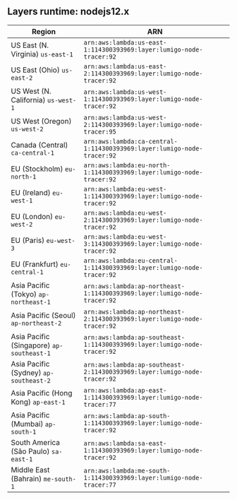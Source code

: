 Layers runtime: nodejs12.x
----
| Region | ARN |
| --- | --- |
|US East (N. Virginia)  `us-east-1`|`arn:aws:lambda:us-east-1:114300393969:layer:lumigo-node-tracer:92`|
|US East (Ohio)  `us-east-2`|`arn:aws:lambda:us-east-2:114300393969:layer:lumigo-node-tracer:92`|
|US West (N. California)  `us-west-1`|`arn:aws:lambda:us-west-1:114300393969:layer:lumigo-node-tracer:92`|
|US West (Oregon)  `us-west-2`|`arn:aws:lambda:us-west-2:114300393969:layer:lumigo-node-tracer:95`|
|Canada (Central)  `ca-central-1`|`arn:aws:lambda:ca-central-1:114300393969:layer:lumigo-node-tracer:92`|
|EU (Stockholm)  `eu-north-1`|`arn:aws:lambda:eu-north-1:114300393969:layer:lumigo-node-tracer:92`|
|EU (Ireland)  `eu-west-1`|`arn:aws:lambda:eu-west-1:114300393969:layer:lumigo-node-tracer:92`|
|EU (London)  `eu-west-2`|`arn:aws:lambda:eu-west-2:114300393969:layer:lumigo-node-tracer:92`|
|EU (Paris)  `eu-west-3`|`arn:aws:lambda:eu-west-3:114300393969:layer:lumigo-node-tracer:92`|
|EU (Frankfurt)  `eu-central-1`|`arn:aws:lambda:eu-central-1:114300393969:layer:lumigo-node-tracer:92`|
|Asia Pacific (Tokyo)  `ap-northeast-1`|`arn:aws:lambda:ap-northeast-1:114300393969:layer:lumigo-node-tracer:92`|
|Asia Pacific (Seoul)  `ap-northeast-2`|`arn:aws:lambda:ap-northeast-2:114300393969:layer:lumigo-node-tracer:92`|
|Asia Pacific (Singapore)  `ap-southeast-1`|`arn:aws:lambda:ap-southeast-1:114300393969:layer:lumigo-node-tracer:92`|
|Asia Pacific (Sydney)  `ap-southeast-2`|`arn:aws:lambda:ap-southeast-2:114300393969:layer:lumigo-node-tracer:92`|
|Asia Pacific (Hong Kong)  `ap-east-1`|`arn:aws:lambda:ap-east-1:114300393969:layer:lumigo-node-tracer:77`|
|Asia Pacific (Mumbai)  `ap-south-1`|`arn:aws:lambda:ap-south-1:114300393969:layer:lumigo-node-tracer:92`|
|South America (São Paulo)  `sa-east-1`|`arn:aws:lambda:sa-east-1:114300393969:layer:lumigo-node-tracer:92`|
|Middle East (Bahrain)  `me-south-1`|`arn:aws:lambda:me-south-1:114300393969:layer:lumigo-node-tracer:77`|
